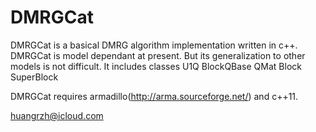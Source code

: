 # DMRGCat 
DMRGCat is a basical DMRG algorithm implementation written in c++.
DMRGCat is model dependant at present. But its generalization to other models is not difficult.
It includes classes
  U1Q
  BlockQBase
  QMat
  Block
  SuperBlock
  
DMRGCat requires armadillo(http://arma.sourceforge.net/) and c++11.

huangrzh@icloud.com

